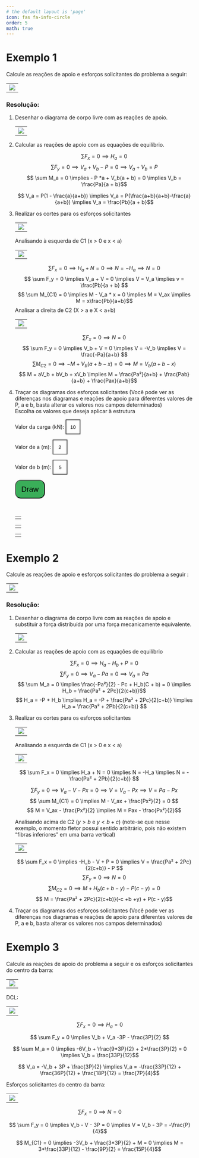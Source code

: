 ```yaml
---
# the default layout is 'page'
icon: fas fa-info-circle
order: 5
math: true
---
```


# Exemplo 1 
Calcule as reações de apoio e esforços solicitantes do problema a seguir:

<table><tr><td style="text-align: center;"><img src="/assets/img/ex1.png"></td></tr></table>


### Resolução:

<ol>
  <li>Desenhar o diagrama de corpo livre com as reações de apoio. 
  <table><tr><td style="text-align: center;">
<img src="/assets/img/ex1.1.png"></td></tr></table>
  </li>
  <li>Calcular as reações de apoio com as equações de equilíbrio.

$$ \sum F_x = 0 \implies H_a = 0$$ 
$$ \sum F_y = 0 \implies V_a + V_b - P = 0 \implies V_a + V_b = P $$ 
$$ \sum M_a = 0 \implies - P *a + V_b(a + b) = 0 \implies V_b = \frac{Pa}{a + b}$$

$$ V_a = P(1 - \frac{a}{a+b}) \implies V_a = P(\frac{a+b}{a+b}-\frac{a}{a+b}) \implies V_a = \frac{Pb}{a + b}$$
  </li>
  
  <li>Realizar os cortes para os esforços solicitantes
    <table><tr><td style="text-align: center;">
<img src="/assets/img/ex1.2.png"></td></tr></table>
Analisando à esquerda de C1 (x > 0 e x < a)
    <table><tr><td style="text-align: center;">
<img src="/assets/img/ex1.3.png"></td></tr></table>

$$ \sum F_x = 0 \implies H_a + N = 0 \implies N = - H_a \implies N = 0 $$
$$ \sum F_y = 0 \implies V_a + V = 0 \implies V = V_a \implies v = \frac{Pb}{a + b} $$
$$ \sum M_{C1} = 0 \implies M - V_a * x = 0 \implies M = V_ax \implies M = x\frac{Pb}{a+b}$$
   Analisar a direita de C2 (X > a e X < a+b)
      <table><tr><td style="text-align: center;">
<img src="/assets/img/ex1.4.png"></td></tr></table>

$$ \sum F_x = 0 \implies N = 0 $$
$$ \sum F_y = 0 \implies V_b + V = 0 \implies V = -V_b \implies V = \frac{-Pa}{a+b} $$
$$ \sum M_{C2} = 0 \implies -M + V_b(a + b - x) = 0 \implies M = V_b(a + b - x) $$
$$ M = aV_b + bV_b + xV_b \implies M = \frac{Pa²}{a+b} + \frac{Pab}{a+b} + \frac{Pax}{a+b}$$
  </li>
  
  <li>
  Traçar os diagramas dos esforços solicitantes (Você pode ver as diferenças nos diagramas e reações de apoio para diferentes valores de P, a e b, basta alterar os valores nos campos determinados)
  <style>
  .input-barra {
    width: 40px; /* Altere o valor para ajustar o tamanho da barra */
    height: 40px;
    text-align: center;
    background-color: rgba(255, 255, 255, 0.1);
    border-style: groove;
  }
  .draw-buttom {
    width: 80px; /* Altere o valor para ajustar o tamanho da barra */
    height: 50px;
    text-align: center;
    background-color: rgba(11, 156, 49, 0.8);
    border-style: outset;
    border-radius: 15px;
    font-size: 20px;
  }
  .table {
    max-width: 750px;
    max-height: 500px;
  }
</style>


<script src="https://unpkg.com/mathjs@11.8.0/lib/browser/math.js"></script>
<script src="https://cdn.plot.ly/plotly-1.35.2.min.js"></script>

<body>
  <br>
  <form id="form">
    <label for="eq">Escolha os valores que deseja aplicar à estrutura</label>
    <p>Valor da carga (kN): <input type="text" id="eq" value="10" class="input-barra" /></p>
    <p>Valor de a (m): <input type="text" id="a" value="2" class="input-barra"/></p>
    <p>Valor de b (m): <input type="text" id="b" value="5" class="input-barra"/></p>
    <input type="submit" value="Draw" class="draw-buttom"/>
  </form>
<br>

<table class="table"><tr><td style="text-align: center;">
  <div id="plot-normal1"></div>
</td></tr></table>

<table class="table"><tr><td style="text-align: center;">
  <div id="plot-cortante1"></div>
</td></tr></table>

<table class="table"><tr><td style="text-align: center;">
  <div id="plot-fletor1"></div>
</td></tr></table>


  <script src="/assets/js/graficos.js"></script>
  <script src="/assets/js/grafico_normal_1.js"></script>
  <script src="/assets/js/grafico_cortante_1.js"></script>
  <script src="/assets/js/grafico_fletor_1.js"></script>
</body>
  </li>
</ol>




# Exemplo 2 
Calcule as reações de apoio e esforços solicitantes do problema a seguir :

 <table><tr><td style="text-align: center;"><img src="/assets/img/ex2.0.png"></td></tr></table>

### Resolução:

<ol>
  <li>Desenhar o diagrama de corpo livre com as reações de apoio e substituir a força distribuída por uma força mecanicamente equivalente.
 <table><tr><td style="text-align: center;"><img src="/assets/img/ex2.1.png"></td></tr></table>

</li>
  <li>Calcular as reações de apoio com as equações de equilíbrio

$$ \sum F_x = 0 \implies H_a - H_b + P = 0 $$
$$ \sum F_y = 0 \implies V_a - Pa = 0 \implies V_a = Pa$$
$$ \sum M_a = 0 \implies \frac{-Pa²}{2} - Pc + H_b(C + b) = 0 \implies H_b = \frac{Pa² + 2Pc}{2(c+b)}$$
$$ H_a = -P + H_b \implies H_a = -P + \frac{Pa² + 2Pc}{2(c+b)} \implies H_a = \frac{Pa² + 2Pb}{2(c+b)} $$
</li>
  <li>Realizar os cortes para os esforços solicitantes
   <table><tr><td style="text-align: center;"><img src="/assets/img/ex2.2.png"></td></tr></table>
  Analisando a esquerda de C1 (x > 0 e x < a)
     <table><tr><td style="text-align: center;"><img src="/assets/img/ex2.3.png"></td></tr></table>
    
$$ \sum F_x = 0 \implies H_a + N = 0 \implies N = -H_a \implies N =  -\frac{Pa² + 2Pb}{2(c+b)} $$

$$ \sum F_y = 0 \implies V_a - V - Px = 0 \implies V = V_a - Px \implies V = Pa - Px $$
$$ \sum M_{C1} = 0 \implies M - V_ax + \frac{Px²}{2} = 0 $$
$$ M = V_ax - \frac{Px²}{2} \implies M = Pax - \frac{Px²}{2}$$

Analisando acima de C2 ($y > b$ e $y < b+c$) (note-se que nesse exemplo, o momento fletor possui sentido arbitrário, pois não existem “fibras inferiores” em uma barra vertical)
<table><tr><td style="text-align: center;"><img src="/assets/img/ex2.4.png"></td></tr></table>

$$ \sum F_x = 0 \implies -H_b - V + P = 0 \implies V = \frac{Pa² + 2Pc}{2(c+b)} - P $$
$$ \sum F_y = 0 \implies N = 0 $$
$$ \sum M_{C2} = 0 \implies M + H_b(c+b-y) - P (c - y) = 0 $$
$$ M = \frac{Pa² + 2Pc}{2(c+b)}(-c +b +y) + P(c - y)$$
  </li>
  <li> Traçar os diagramas dos esforços solicitantes (Você pode ver as diferenças nos diagramas e reações de apoio para diferentes valores de P, a e b, basta alterar os valores nos campos determinados)

  </li>
</ol>

# Exemplo 3 
Calcule as reações de apoio do problema a seguir e os esforços solicitantes do centro da barra:

<table><tr><td style="text-align: center;"><img src="/assets/img/ex3.0.png"></td></tr></table>

DCL:

<table><tr><td style="text-align: center;"><img src="/assets/img/ex3.1.png"></td></tr></table>

$$ \sum F_x = 0 \implies H_a = 0 $$

$$ \sum F_y = 0 \implies V_b + V_a -3P - \frac{3P}{2} $$

$$ \sum M_a = 0 \implies -6V_b + \frac{9*3P}{2} + 2*\frac{3P}{2} = 0 \implies V_b = \frac{33P}{12}$$

$$ V_a = -V_b + 3P + \frac{3P}{2} \implies V_a = -\frac{33P}{12} + \frac{36P}{12} + \frac{18P}{12} = \frac{7P}{4}$$

Esforços solicitantes do centro da barra:
<table><tr><td style="text-align: center;"><img src="/assets/img/ex3.2.png"></td></tr></table>

$$ \sum F_x = 0 \implies N = 0 $$

$$ \sum F_y = 0 \implies V_b - V - 3P = 0 \implies V = V_b - 3P = -\frac{P}{4}$$

$$ M_{C1} = 0 \implies -3V_b + \frac{3*3P}{2} + M = 0 \implies M = 3*\frac{33P}{12} - \frac{9P}{2} = \frac{15P}{4}$$